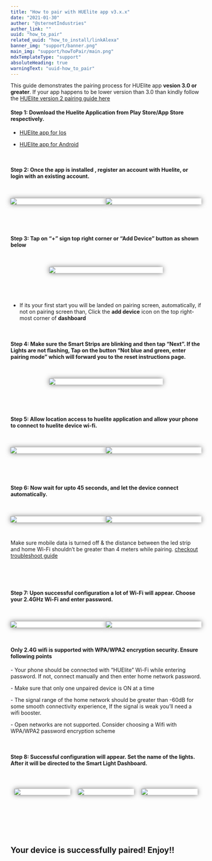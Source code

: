 ```yaml
---
title: "How to pair with HUElite app v3.x.x"
date: "2021-01-30"
auther: "@sternetIndustries"
auther_link: ""
uuid: "how_to_pair"
related_uuid: "how_to_install/linkAlexa"
banner_img: "support/banner.png"
main_img: "support/howToPair/main.png"
mdxTemplateType: "support"
absoluteHeading: true
warningText: "uuid-how_to_pair"
---
```


<hint color="#48C9B0" ><p classname="mdxhint">This guide demonstrates the pairing process for HUElite app <strong>vesion 3.0 or greater</strong>. If your app happens to be lower version than 3.0 than kindly follow the <glink link="/support/how_to_pair/v2"><u>HUElite version 2 pairing guide here</u></glink></p>
</hint>

#### <step>Step 1:</step> Download the Huelite Application from Play Store/App Store respectively.

- [HUElite app for Ios](https://apps.apple.com/in/app/huelite/id1556187847)

- [HUElite app for Android](https://play.google.com/store/apps/details?id=com.sternet.huelite)

<p>&nbsp;</p>

#### <step>Step 2:</step> Once the app is installed , register an account with Huelite, or login with an existing account.

<p>&nbsp;</p>

<div style="width:100%">
  <div style="display:flex; flex-direction:row; flex:1; justify-content:space-evenly;">
    <div style="width:40vw; max-width:300px; background-color:#ffffff; box-shadow:0px 0px 13px 0px rgba(64,64,64,0.75);">
      <img src="./v3/2A.png" style=""/>
    </div>
    <div style="width:40vw; max-width:300px; background-color:#ffffff; box-shadow:0px 0px 13px 0px rgba(64,64,64,0.75);">
      <img src="./v3/2B.png" style=""/>
    </div>
  </div>
</div>

<p>&nbsp;</p>
<p>&nbsp;</p>

#### <step>Step 3:</step> Tap on “+” sign top right corner or “Add Device” button as shown below

<p>&nbsp;</p>

<div style="display:flex; flex-direction:row; flex:1; justify-content:space-evenly;">
  <div style="width:40vw; max-width:300px; background-color:#ffffff; box-shadow:0px 0px 13px 0px rgba(64,64,64,0.75);">
        <img src="./v3/3.png" style=""/>
  </div>
</div>

<p>&nbsp;</p>
<p>&nbsp;</p>

- If its your first start you will be landed on pairing screen, automatically, if not on pairing screen than, Click the **add device** icon on the top right-most corner of **dashboard**

<p>&nbsp;</p>

#### <step>Step 4:</step> Make sure the Smart Strips are blinking and then tap “Next”. If the Lights are not flashing, Tap on the button “Not blue and green, enter pairing mode” which will forward you to the reset instructions page.

<p>&nbsp;</p>

<div style="display:flex; flex-direction:row; flex:1; justify-content:space-evenly;">
  <div style="width:40vw; max-width:300px; background-color:#ffffff; box-shadow:0px 0px 13px 0px rgba(64,64,64,0.75);">
        <img src="./v3/4.png" style=""/>
  </div>
</div>

<p>&nbsp;</p>
<p>&nbsp;</p>

#### <step>Step 5:</step> Allow location access to huelite application and allow your phone to connect to huelite device wi-fi.

<p>&nbsp;</p>

<div style="width:100%">
  <div style="display:flex; flex-direction:row; flex:1; justify-content:space-evenly;">
    <div style="width:40vw; max-width:300px; background-color:#ffffff; box-shadow:0px 0px 13px 0px rgba(64,64,64,0.75);">
      <img src="./v3/5A.png" style=""/>
    </div>
    <div style="width:40vw; max-width:300px; background-color:#ffffff; box-shadow:0px 0px 13px 0px rgba(64,64,64,0.75);">
      <img src="./v3/5B.png" style=""/>
    </div>
  </div>
</div>

<p>&nbsp;</p>
<p>&nbsp;</p>

#### <step>Step 6:</step> Now wait for upto 45 seconds, and let the device connect automatically.

<p>&nbsp;</p>

<div style="width:100%">
  <div style="display:flex; flex-direction:row; flex:1; justify-content:space-evenly;">
    <div style="width:40vw; max-width:300px; background-color:#ffffff; box-shadow:0px 0px 13px 0px rgba(64,64,64,0.75);">
      <img src="./v3/6A.png" style=""/>
    </div>
    <div style="width:40vw; max-width:300px; background-color:#ffffff; box-shadow:0px 0px 13px 0px rgba(64,64,64,0.75);">
      <img src="./v3/6B.png" style=""/>
    </div>
  </div>
</div>

<p>&nbsp;</p>

<hint>
  <p classname="mdxhint">Make sure mobile data is turned off & the distance between the led strip and home Wi-Fi shouldn’t be greater than 4 meters while pairing. <glink link="/support/how_to_pair/v3/troubleshoot/step2"><u>checkout troubleshoot guide</u></glink></p>
</hint>

<p>&nbsp;</p>
<p>&nbsp;</p>

#### <step id="step7">Step 7:</step> Upon successful configuration a lot of Wi-Fi will appear. Choose your 2.4GHz Wi-Fi and enter password.

<p>&nbsp;</p>

<div style="width:100%">
  <div style="display:flex; flex-direction:row; flex:1; justify-content:space-evenly;">
    <div style="width:40vw; max-width:300px; background-color:#ffffff; box-shadow:0px 0px 13px 0px rgba(64,64,64,0.75);">
      <img src="./v3/7A.png" style=""/>
    </div>
    <div style="width:40vw; max-width:300px; background-color:#ffffff; box-shadow:0px 0px 13px 0px rgba(64,64,64,0.75);">
      <img src="./v3/7B.png" style=""/>
    </div>
  </div>
</div>

<p>&nbsp;</p>

<hint>
  <h4 >Only 2.4G wifi is supported with WPA/WPA2 encryption security. Ensure following points</h4>
  <p classname="mdxhint">- Your phone should be connected with “HUElite” Wi-Fi while entering password. If not, connect manually and then enter home network password.</p>
  <p classname="mdxhint">- Make sure that only one unpaired device is ON at a time</p>
  <p classname="mdxhint">- The signal range of the home network should be greater than -60dB for some smooth connectivity experience, If the signal is weak you’ll need a wifi booster.</p>
  <p classname="mdxhint">- Open networks are not supported. Consider choosing a Wifi with WPA/WPA2 password encryption scheme</p>
  <p classname="mdxhint" style="display:none;">Follow the <glink link="/support/extended/pairing_troubleshoot?step=step7"><u>troubleshoot</u></glink> if you are facing issues on this step.</p>
</hint>

<p>&nbsp;</p>

#### <step>Step 8:</step> Successful configuration will appear. Set the name of the lights. After it will be directed to the Smart Light Dashboard.

<p>&nbsp;</p>

<div style="width:100%">
  <div style="display:flex; flex-direction:row; flex:1; justify-content:space-evenly;">
    <div style="width:40vw; max-width:300px; margin:10px; background-color:#ffffff; box-shadow:0px 0px 13px 0px rgba(64,64,64,0.75);">
      <img src="./v3/8A.png" style=""/>
    </div>
    <div style="width:40vw; max-width:300px; margin:10px; background-color:#ffffff; box-shadow:0px 0px 13px 0px rgba(64,64,64,0.75);">
      <img src="./v3/8B.png" style=""/>
    </div>
    <div style="width:40vw; max-width:300px; margin:10px; background-color:#ffffff; box-shadow:0px 0px 13px 0px rgba(64,64,64,0.75);">
      <img src="./v3/8-3.png" style=""/>
    </div>
  </div>
</div>

<p>&nbsp;</p>
<p>&nbsp;</p>
<p>&nbsp;</p>

## Your device is successfully paired! Enjoy!!

<p>&nbsp;</p>
<p>&nbsp;</p>
